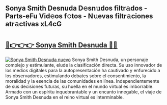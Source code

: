 ## Sonya Smith Desnuda D𝚎sn𝚞dos filtr𝚊dos - Parts-eFu Vid𝚎os f𝚘tos - N𝚞evas filtr𝚊ciones atr𝚊ctivas xL4cG

# <h2><a href="http://mb88gjw.tromn.icu/?c=Sonya+Smith+Desnuda">🔗👉👉👉 Sonya Smith Desnuda 🔗🔗</a></h2>

[![Sonya Smith Desnuda nuevo](https://i.imgur.com/pEAQMta.gif)](http://mb88gjw.tromn.icu/?c=Sonya+Smith+Desnuda)
Sonya Smith Desnuda, un personaje complejo y estimulante, elude la clasificación directa. Su uso innovador de los medios digitales para la autopresentación ha cautivado y enfurecido a los observadores, estimulando debates sobre el consentimiento, la moralidad y la esencia de las comunidades en línea. Independientemente de sus decisiones futuras, su huella en el mundo virtual es imborrable. Armado con un espíritu inquebrantable y un encanto innegable, el viaje de Sonya Smith Desnuda en el reino virtual es interminable.
